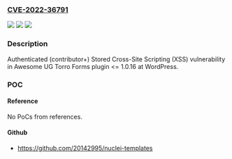 ### [CVE-2022-36791](https://cve.mitre.org/cgi-bin/cvename.cgi?name=CVE-2022-36791)
![](https://img.shields.io/static/v1?label=Product&message=Torro%20Forms%20(WordPress%20plugin)&color=blue)
![](https://img.shields.io/static/v1?label=Version&message=%3C%3D%201.0.16%3C%3D%201.0.16%20&color=brighgreen)
![](https://img.shields.io/static/v1?label=Vulnerability&message=CWE-79%20Cross-site%20Scripting%20(XSS)&color=brighgreen)

### Description

Authenticated (contributor+) Stored Cross-Site Scripting (XSS) vulnerability in Awesome UG Torro Forms plugin <= 1.0.16 at WordPress.

### POC

#### Reference
No PoCs from references.

#### Github
- https://github.com/20142995/nuclei-templates


